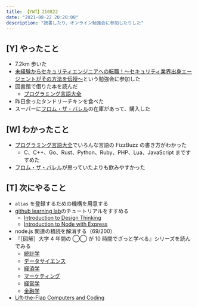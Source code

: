 ```yaml
---
title: 【YWT】210822
date: "2021-08-22 20:20:00"
description: "読書したり、オンライン勉強会に参加したりした"
---
```


## [Y] やったこと

- 7.2km 歩いた
- [未経験からセキュリティエンジニアへの転職！～セキュリティ業界出身エージェントがその方法を伝授～](https://connpass.com/event/221529/)という勉強会に参加した
- 図書館で借りた本を読んだ
  - [プログラミング言語大全](https://www.amazon.co.jp/dp/4297113473)
- 昨日余ったタンドリーチキンを食べた
- スーパーに[フロム・ザ・バレル](https://www.amazon.co.jp/dp/B001TZASVQ)の在庫があって、購入した

## [W] わかったこと

- [プログラミング言語大全](https://www.amazon.co.jp/dp/4297113473)でいろんな言語の FizzBuzz の書き方がわかった
  - C、C++、Go、Rust、Python、Ruby、PHP、Lua、JavaScript まですすめた
- [フロム・ザ・バレル](https://www.amazon.co.jp/dp/B001TZASVQ)が思っていたよりも飲みやすかった

## [T] 次にやること

- `alias` を登録するための機構を用意する
- [github learning lab](https://lab.github.com/githubtraining)のチュートリアルをすすめる
  - [Introduction to Design Thinking](https://lab.github.com/githubtraining/introduction-to-design-thinking)
  - [Introduction to Node with Express](https://lab.github.com/everydeveloper/introduction-to-node-with-express)
- node.js 関連の積読を解消する（69/200）
- 『［図解］大学 4 年間の ◯◯ が 10 時間でざっと学べる』シリーズを読んでみる
  - [統計学](https://www.amazon.co.jp/dp/B07PXB4NN9)
  - [データサイエンス](https://www.amazon.co.jp/dp/B07XNW3TQM)
  - [経済学](https://www.amazon.co.jp/dp/B01KNLFHH6)
  - [マーケティング](https://www.amazon.co.jp/dp/B07BNC2SV3)
  - [経営学](https://www.amazon.co.jp/dp/B071SKDF3L)
  - [金融学](https://www.amazon.co.jp/dp/B07BB6Z7FW)
- [Lift-the-Flap Computers and Coding](https://www.amazon.co.jp/dp/1409591514)

<!-- https://twitter.com/camomile_cafe/status/1429425579502100489?s=20 -->
